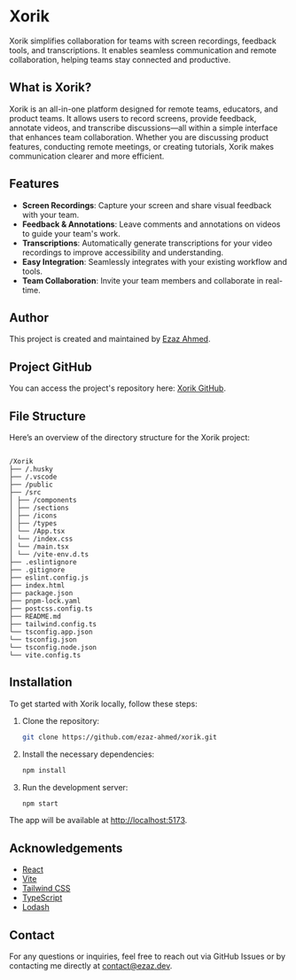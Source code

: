 # Xorik

Xorik simplifies collaboration for teams with screen recordings, feedback tools, and transcriptions. It enables seamless communication and remote collaboration, helping teams stay connected and productive.

## What is Xorik?

Xorik is an all-in-one platform designed for remote teams, educators, and product teams. It allows users to record screens, provide feedback, annotate videos, and transcribe discussions—all within a simple interface that enhances team collaboration. Whether you are discussing product features, conducting remote meetings, or creating tutorials, Xorik makes communication clearer and more efficient.

## Features

- **Screen Recordings**: Capture your screen and share visual feedback with your team.
- **Feedback & Annotations**: Leave comments and annotations on videos to guide your team's work.
- **Transcriptions**: Automatically generate transcriptions for your video recordings to improve accessibility and understanding.
- **Easy Integration**: Seamlessly integrates with your existing workflow and tools.
- **Team Collaboration**: Invite your team members and collaborate in real-time.

## Author

This project is created and maintained by [Ezaz Ahmed](https://github.com/ezaz-ahmed).

## Project GitHub

You can access the project's repository here: [Xorik GitHub](https://github.com/ezaz-ahmed/xorik).

## File Structure

Here’s an overview of the directory structure for the Xorik project:

```

/Xorik
├── /.husky
├── /.vscode
├── /public
├── /src
│ ├── /components
│ ├── /sections
│ ├── /icons
│ ├── /types
│ └── /App.tsx
│ └── /index.css
│ └── /main.tsx
│ └── /vite-env.d.ts
├── .eslintignore
├── .gitignore
├── eslint.config.js
├── index.html
├── package.json
├── pnpm-lock.yaml
├── postcss.config.ts
├── README.md
├── tailwind.config.ts
└── tsconfig.app.json
└── tsconfig.json
└── tsconfig.node.json
└── vite.config.ts
```

## Installation

To get started with Xorik locally, follow these steps:

1. Clone the repository:

   ```bash
   git clone https://github.com/ezaz-ahmed/xorik.git
   ```

2. Install the necessary dependencies:

   ```bash
   npm install
   ```

3. Run the development server:
   ```bash
   npm start
   ```

The app will be available at [http://localhost:5173](http://localhost:5173).

## Acknowledgements

- [React](https://reactjs.org/)
- [Vite](https://vite.dev/)
- [Tailwind CSS](https://tailwindcss.com/)
- [TypeScript](https://www.typescriptlang.org/)
- [Lodash](https://lodash.com/)

## Contact

For any questions or inquiries, feel free to reach out via GitHub Issues or by contacting me directly at [contact@ezaz.dev](mailto:contact@ezaz.dev).
